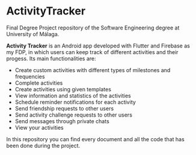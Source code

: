 # ActivityTracker

Final Degree Project repository of the Software Engineering degree at University of Málaga.

**Activity Tracker** is an Android app developed with Flutter and Firebase as my FDP, in which users can keep track of different activities and their progess. Its main functionalities are:

- Create custom activities with different types of milestones and frequencies
- Complete activities
- Create activities using given templates
- View information and statistics of the activities
- Schedule reminder notifications for each activity
- Send friendship requests to other users
- Send activity challenge requests to other users
- Send messages through private chats
- View your activities 

In this repository you can find every document and all the code that has been done during the project.
